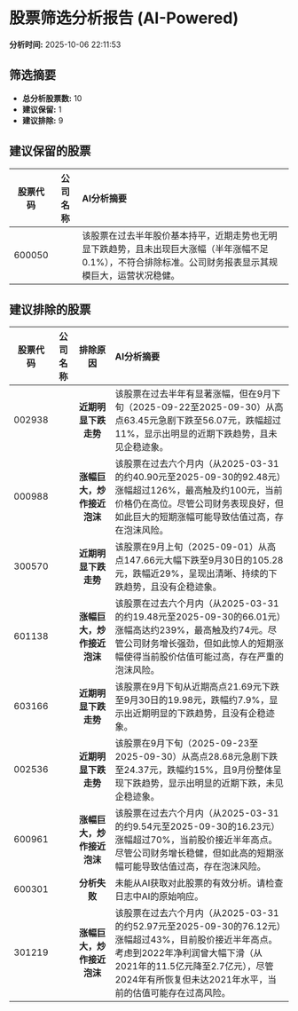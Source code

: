 # 股票筛选分析报告 (AI-Powered)

**分析时间:** 2025-10-06 22:11:53

## 筛选摘要

- **总分析股票数:** 10
- **建议保留:** 1
- **建议排除:** 9

## 建议保留的股票

| 股票代码 | 公司名称 | AI分析摘要 |
|:---:|:---:|:---|
| 600050 |  | 该股票在过去半年股价基本持平，近期走势也无明显下跌趋势，且未出现巨大涨幅（半年涨幅不足0.1%），不符合排除标准。公司财务报表显示其规模巨大，运营状况稳健。 |

## 建议排除的股票

| 股票代码 | 公司名称 | 排除原因 | AI分析摘要 |
|:---:|:---:|:---:|:---|
| 002938 |  | **近期明显下跌走势** | 该股票在过去半年有显著涨幅，但在9月下旬（2025-09-22至2025-09-30）从高点63.45元急剧下跌至56.07元，跌幅超过11%，显示出明显的近期下跌趋势，且未见企稳迹象。 |
| 000988 |  | **涨幅巨大，炒作接近泡沫** | 该股票在过去六个月内（从2025-03-31的约40.90元至2025-09-30的92.48元）涨幅超过126%，最高触及约100元，当前价格仍在高位。尽管公司财务表现良好，但如此巨大的短期涨幅可能导致估值过高，存在泡沫风险。 |
| 300570 |  | **近期明显下跌走势** | 该股票在9月上旬（2025-09-01）从高点147.66元大幅下跌至9月30日的105.28元，跌幅近29%，呈现出清晰、持续的下跌趋势，且没有企稳迹象。 |
| 601138 |  | **涨幅巨大，炒作接近泡沫** | 该股票在过去六个月内（从2025-03-31的约19.48元至2025-09-30的66.01元）涨幅高达约239%，最高触及约74元。尽管公司财务增长强劲，但如此惊人的短期涨幅使得当前股价估值可能过高，存在严重的泡沫风险。 |
| 603166 |  | **近期明显下跌走势** | 该股票在9月下旬从近期高点21.69元下跌至9月30日的19.98元，跌幅约7.9%，显示出近期明显的下跌趋势，且没有企稳迹象。 |
| 002536 |  | **近期明显下跌走势** | 该股票在9月下旬（2025-09-23至2025-09-30）从高点28.68元急剧下跌至24.37元，跌幅约15%，且9月份整体呈现下跌趋势，显示出明显的近期下跌，未见企稳迹象。 |
| 600961 |  | **涨幅巨大，炒作接近泡沫** | 该股票在过去六个月内（从2025-03-31的约9.54元至2025-09-30的16.23元）涨幅超过70%，当前股价接近半年高点。尽管公司财务增长稳健，但如此高的短期涨幅可能导致估值过高，存在泡沫风险。 |
| 600301 |  | **分析失败** | 未能从AI获取对此股票的有效分析。请检查日志中AI的原始响应。 |
| 301219 |  | **涨幅巨大，炒作接近泡沫** | 该股票在过去六个月内（从2025-03-31的约52.97元至2025-09-30的76.12元）涨幅超过43%，目前股价接近半年高点。考虑到2022年净利润曾大幅下滑（从2021年的11.5亿元降至2.7亿元），尽管2024年有所恢复但未达2021年水平，当前的估值可能存在过高风险。 |
